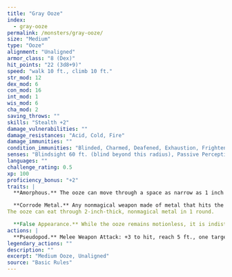 ```yaml
---
title: "Gray Ooze"
index:
  - gray-ooze
permalink: /monsters/gray-ooze/
size: "Medium"
type: "Ooze"
alignment: "Unaligned"
armor_class: "8 (Dex)"
hit_points: "22 (3d8+9)"
speed: "walk 10 ft., climb 10 ft."
str_mod: 12
dex_mod: 6
con_mod: 16
int_mod: 1
wis_mod: 6
cha_mod: 2
saving_throws: ""
skills: "Stealth +2"
damage_vulnerabilities: ""
damage_resistances: "Acid, Cold, Fire"
damage_immunities: ""
condition_immunities: "Blinded, Charmed, Deafened, Exhaustion, Frightened, Prone"
senses: "Blindsight 60 ft. (blind beyond this radius), Passive Perception 8"
languages: ""
challenge_rating: 0.5
xp: 100
proficiency_bonus: "+2"
traits: |
  **Amorphous.** The ooze can move through a space as narrow as 1 inch wide without squeezing.

  **Corrode Metal.** Any nonmagical weapon made of metal that hits the ooze corrodes. After dealing damage, the weapon takes a permanent and cumulative -1 penalty to damage rolls. If its penalty drops to -5, the weapon is destroyed. Nonmagical ammunition made of metal that hits the ooze is destroyed after dealing damage.
The ooze can eat through 2-inch-thick, nonmagical metal in 1 round.

  **False Appearance.** While the ooze remains motionless, it is indistinguishable from an oily pool or wet rock.
actions: |
  **Pseudopod.** Melee Weapon Attack: +3 to hit, reach 5 ft., one target. Hit: 4 (1d6 + 1) bludgeoning damage plus 7 (2d6) acid damage, and if the target is wearing nonmagical metal armor, its armor is partly corroded and takes a permanent and cumulative -1 penalty to the AC it offers. The armor is destroyed if the penalty reduces its AC to 10.  
legendary_actions: ""
description: ""
excerpt: "Medium Ooze, Unaligned"
source: "Basic Rules"
---
```

